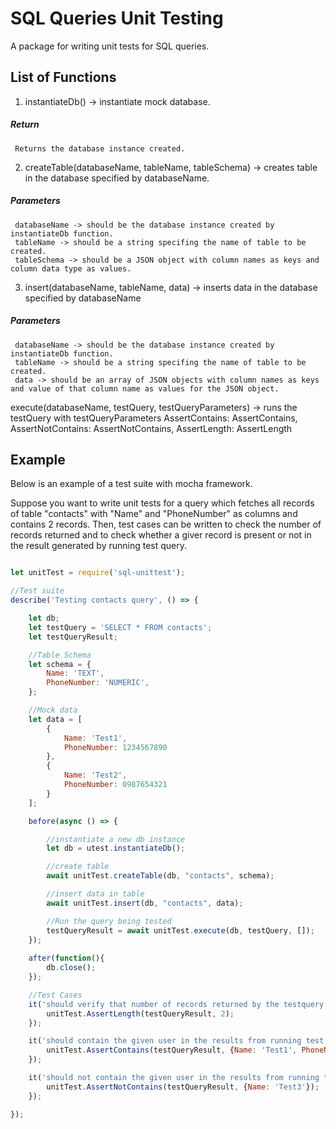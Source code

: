 # SQL Queries Unit Testing

A package for writing unit tests for SQL queries.

## List of Functions

  1) instantiateDb() -> instantiate mock database.

  ##### Return
     Returns the database instance created.

  2) createTable(databaseName, tableName, tableSchema) -> creates table in the database specified by databaseName. 

  ##### Parameters
     databaseName -> should be the database instance created by instantiateDb function.
     tableName -> should be a string specifing the name of table to be created.
     tableSchema -> should be a JSON object with column names as keys and column data type as values.

  3) insert(databaseName, tableName, data) -> inserts data in the database specified by databaseName

  ##### Parameters
     databaseName -> should be the database instance created by instantiateDb function.
     tableName -> should be a string specifing the name of table to be created.
     data -> should be an array of JSON objects with column names as keys and value of that column name as values for the JSON object.

  execute(databaseName, testQuery, testQueryParameters) -> runs the testQuery with testQueryParameters
  AssertContains: AssertContains,
  AssertNotContains: AssertNotContains,
  AssertLength: AssertLength

## Example

Below is an example of a test suite with mocha framework.

Suppose you want to write unit tests for a query which fetches all records of table "contacts" with "Name" and "PhoneNumber" as columns and contains 2 records.
Then, test cases can be written to check the number of records returned and to check whether a giver record is present or not in the result generated by running test query.

``` js

let unitTest = require('sql-unittest');

//Test suite
describe('Testing contacts query', () => {

    let db;
    let testQuery = 'SELECT * FROM contacts';
    let testQueryResult;

    //Table Schema
    let schema = {
        Name: 'TEXT',
        PhoneNumber: 'NUMERIC', 
    };

    //Mock data
    let data = [
        {
            Name: 'Test1',
            PhoneNumber: 1234567890
        },
        {
            Name: 'Test2',
            PhoneNumber: 0987654321
        }
    ];

    before(async () => {  

        //instantiate a new db instance
        let db = utest.instantiateDb();

        //create table
        await unitTest.createTable(db, "contacts", schema);

        //insert data in table
        await unitTest.insert(db, "contacts", data);

        //Run the query being tested
        testQueryResult = await unitTest.execute(db, testQuery, []);
    });
    
    after(function(){
        db.close();
    });

    //Test Cases
    it('should verify that number of records returned by the testquery is 2', async() => {
        unitTest.AssertLength(testQueryResult, 2);    
    });

    it('should contain the given user in the results from running test query', async() => {
        unitTest.AssertContains(testQueryResult, {Name: 'Test1', PhoneNumber: 1234567890});    
    });

    it('should not contain the given user in the results from running test query', async() => {
        unitTest.AssertNotContains(testQueryResult, {Name: 'Test3'});    
    });

});

```




